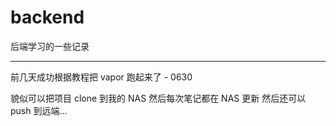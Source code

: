 # backend
后端学习的一些记录

---

前几天成功根据教程把 vapor 跑起来了 - 0630

貌似可以把项目 clone 到我的 NAS 然后每次笔记都在 NAS 更新 然后还可以 push 到远端...
